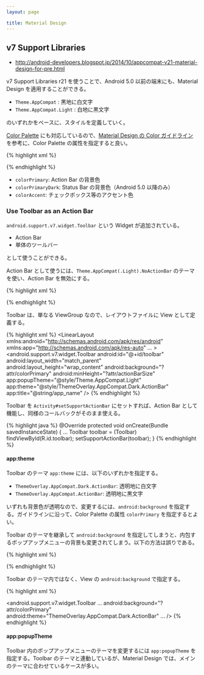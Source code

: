 ```yaml
---
layout: page

title: Material Design
---
```


## v7 Support Libraries

* <http://android-developers.blogspot.jp/2014/10/appcompat-v21-material-design-for-pre.html>

v7 Support Libraries r21 を使うことで、Android 5.0 以前の端末にも、Material Design を適用することができる。

* `Theme.AppCompat` : 黒地に白文字
* `Theme.AppCompat.Light` : 白地に黒文字

のいずれかをベースに、スタイルを定義していく。

[Color Palette](https://developer.android.com/training/material/theme.html#ColorPalette) にも対応しているので、[Material Design の Color ガイドライン](http://www.google.com/design/spec/style/color.html) を参考に、Color Palette の属性を指定すると良い。

{% highlight xml %}
<!-- Material.Light.DarkActionBar (Blue Gray) -->
<style name="AppTheme" parent="Theme.AppCompat.Light">
    <item name="colorPrimary">#37474F</item>
    <item name="colorPrimaryDark">#263238</item>
    <!--
    <item name="colorAccent">@color/accent_material_light</item>
    -->
</style>
{% endhighlight %}

* `colorPrimary`: Action Bar の背景色
* `colorPrimaryDark`: Status Bar の背景色（Android 5.0 以降のみ）
* `colorAccent`: チェックボックス等のアクセント色

### Use Toolbar as an Action Bar

`android.support.v7.widget.Toolbar` という Widget が追加されている。

* Action Bar
* 単体のツールバー

として使うことができる。

Action Bar として使うには、`Theme.AppCompat(.Light).NoActionBar` のテーマを使い、Action Bar を無効にする。

{% highlight xml %}
<style name="AppTheme" parent="Theme.AppCompat.Light.NoActionBar">
    ...
</style>
{% endhighlight %}

Toolbar は、単なる ViewGroup なので、レイアウトファイルに View として定義する。

{% highlight xml %}
<LinearLayout xmlns:android="http://schemas.android.com/apk/res/android"
    xmlns:app="http://schemas.android.com/apk/res-auto"
    ... >
    <android.support.v7.widget.Toolbar
            android:id="@+id/toolbar"
            android:layout_width="match_parent"
            android:layout_height="wrap_content"
            android:background="?attr/colorPrimary"
            android:minHeight="?attr/actionBarSize"
            app:popupTheme="@style/Theme.AppCompat.Light"
            app:theme="@style/ThemeOverlay.AppCompat.Dark.ActionBar"
            app:title="@string/app_name" />
</LinearLayout>
{% endhighlight %}

Toolbar を `Activity#setSupportActionBar` にセットすれば、Action Bar として機能し、同様のコールバックがそのまま使える。

{% highlight java %}
@Override
protected void onCreate(Bundle savedInstanceState) {
    ...
    Toolbar toolbar = (Toolbar) findViewById(R.id.toolbar);
    setSupportActionBar(toolbar);
}
{% endhighlight %}

#### app:theme

Toolbar のテーマ `app:theme` には、以下のいずれかを指定する。

* `ThemeOverlay.AppCompat.Dark.ActionBar`: 透明地に白文字
* `ThemeOverlay.AppCompat.ActionBar`: 透明地に黒文字

いずれも背景色が透明なので、変更するには、`android:background` を指定する。ガイドラインに沿って、Color Palette の属性 `colorPrimary` を指定するとよい。

Toolbar のテーマを継承して `android:background` を指定してしまうと、内包するポップアップメニューの背景も変更されてしまう。以下の方法は誤りである。

{% highlight xml %}
<!-- NG: This overrides android:background of app:popupTheme. -->
<style name="AppTheme.Toolbar" parent="ThemeOverlay.AppCompat.Dark.ActionBar">
    <item name="android:background">?attr/colorPrimary</item>
    ...
</style>
{% endhighlight %}

Toolbar のテーマ内ではなく、View の `android:background` で指定する。

{% highlight xml %}
<!-- OK: -->
<android.support.v7.widget.Toolbar
        ...
        android:background="?attr/colorPrimary"
        android:theme="ThemeOverlay.AppCompat.Dark.ActionBar"
        ... />
{% endhighlight %}

#### app:popupTheme

Toolbar 内のポップアップメニューのテーマを変更するには `app:popupTheme` を指定する。Toolbar のテーマと連動しているが、Material Design では、メインのテーマに合わせているケースが多い。


